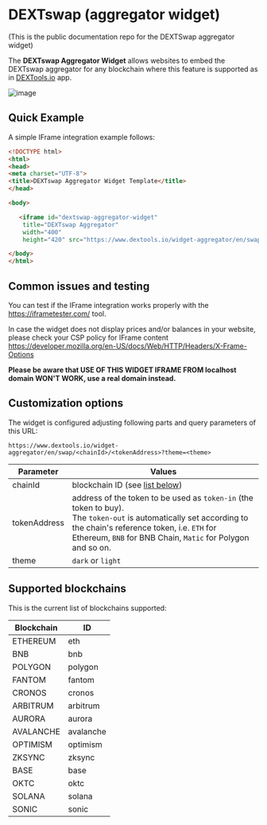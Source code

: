 # DEXTswap (aggregator widget)

(This is the public documentation repo for the DEXTSwap aggregator widget)

The **DEXTswap Aggregator Widget** allows websites to embed the DEXTswap aggregator for any blockchain where this feature is supported as in [DEXTools.io](https://www.dextools.io) app.

![image](https://github.com/dextools-io/aggregator-widget/assets/4454927/400250f1-a8b3-4d43-91c6-ed288ec2fcc7)


## Quick Example

A simple IFrame integration example follows:

```html
<!DOCTYPE html>
<html>
<head>
<meta charset="UTF-8">
<title>DEXTswap Aggregator Widget Template</title>
</head>

<body>

   <iframe id="dextswap-aggregator-widget"
    title="DEXTswap Aggregator"
    width="400"
    height="420" src="https://www.dextools.io/widget-aggregator/en/swap/eth/0xfb7b4564402e5500db5bb6d63ae671302777c75a"></iframe>

</body>
</html>

```

## Common issues and testing

You can test if the IFrame integration works properly with the https://iframetester.com/ tool.

In case the widget does not display prices and/or balances in your website, please check your CSP policy for IFrame content https://developer.mozilla.org/en-US/docs/Web/HTTP/Headers/X-Frame-Options

**Please be aware that USE OF THIS WIDGET IFRAME FROM **localhost** domain WON'T WORK, use a real domain instead.**


## Customization options

The widget is configured adjusting following parts and query parameters of this URL:

```text
https://www.dextools.io/widget-aggregator/en/swap/<chainId>/<tokenAddress>?theme=<theme>
```

| Parameter    | Values                                                                                                                                                                                                                            |
|--------------|-----------------------------------------------------------------------------------------------------------------------------------------------------------------------------------------------------------------------------------|
| chainId      | blockchain ID (see [list below](#supported-blockchains))                                                                                                                                                                          |
| tokenAddress | address of the token to be used as `token-in` (the token to buy).<br/>The `token-out` is automatically set according to the chain's reference token, i.e. `ETH` for Ethereum, `BNB` for BNB Chain, `Matic` for Polygon and so on. |
| theme        | `dark` or `light`                                                                                                                                                                                                                 |


## Supported blockchains

This is the current list of blockchains supported:

| Blockchain | ID        |
|------------|-----------|
| ETHEREUM   | eth       |
| BNB        | bnb       |
| POLYGON    | polygon   |
| FANTOM     | fantom    |
| CRONOS     | cronos    |
| ARBITRUM   | arbitrum  |
| AURORA     | aurora    |
| AVALANCHE  | avalanche |
| OPTIMISM   | optimism  |
| ZKSYNC     | zksync    |
| BASE       | base      |
| OKTC       | oktc      |
| SOLANA     | solana    |
| SONIC      | sonic     |
